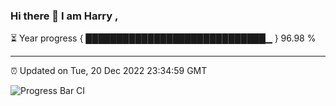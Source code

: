 ### Hi there 👋 I am Harry , 

⏳ Year progress { █████████████████████████████▁ } 96.98 %

---

⏰ Updated on Tue, 20 Dec 2022 23:34:59 GMT

![Progress Bar CI](https://github.com/duykhang68/duykhang68/workflows/Progress%20Bar%20CI/badge.svg)
